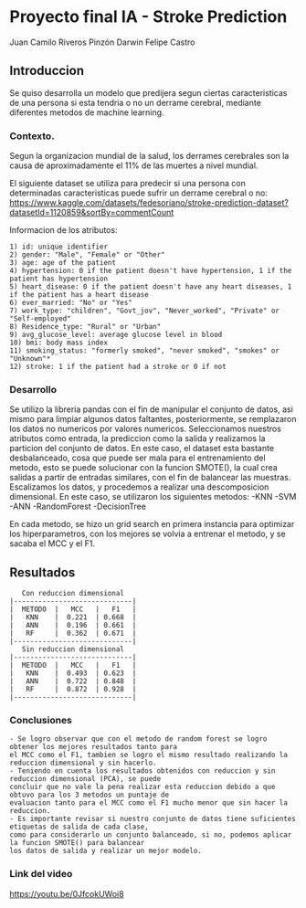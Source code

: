 # Proyecto final IA - Stroke Prediction 

Juan Camilo Riveros Pinzón
Darwin Felipe Castro

## Introduccion

Se quiso desarrolla un modelo que predijera segun ciertas caracteristicas de una persona si esta tendria o no un derrame cerebral, mediante diferentes metodos de machine learning.
### Contexto.

Segun la organizacion mundial de la salud, los derrames cerebrales son la causa de aproximadamente el 11% de las muertes a nivel mundial. 

El siguiente dataset se utiliza para predecir si una persona con determinadas caracteristicas puede sufrir un derrame cerebral o no: https://www.kaggle.com/datasets/fedesoriano/stroke-prediction-dataset?datasetId=1120859&sortBy=commentCount

Informacion de los atributos:
```
1) id: unique identifier
2) gender: "Male", "Female" or "Other"
3) age: age of the patient
4) hypertension: 0 if the patient doesn't have hypertension, 1 if the patient has hypertension
5) heart_disease: 0 if the patient doesn't have any heart diseases, 1 if the patient has a heart disease
6) ever_married: "No" or "Yes"
7) work_type: "children", "Govt_jov", "Never_worked", "Private" or "Self-employed"
8) Residence_type: "Rural" or "Urban"
9) avg_glucose_level: average glucose level in blood
10) bmi: body mass index
11) smoking_status: "formerly smoked", "never smoked", "smokes" or "Unknown"*
12) stroke: 1 if the patient had a stroke or 0 if not

```
### Desarrollo

Se utilizo la libreria pandas con el fin de manipular el conjunto de datos, asi mismo para limpiar algunos datos faltantes, posteriormente, se remplazaron los datos no numericos por valores numericos. Seleccionamos nuestros atributos como entrada, la prediccion como la salida y realizamos la particion del conjunto de datos. 
En este caso, el dataset esta bastante desbalanceado, cosa que puede ser mala para el entrenamiento del metodo, esto se puede solucionar con la funcion SMOTE(), la cual crea salidas a partir de entradas similares, con el fin de balancear las muestras.
Escalizamos los datos, y procedemos a realizar una descomposicion dimensional.
En este caso, se utilizaron los siguientes metodos:
-KNN
-SVM
-ANN
-RandomForest
-DecisionTree

En cada metodo, se hizo un grid search en primera instancia para optimizar los hiperparametros, con los mejores se volvia a entrenar el metodo, y se sacaba el MCC  y el F1.

## Resultados
```
   Con reduccion dimensional              
|-----------------------------|
|  METODO  |   MCC   |   F1   |
|   KNN    |  0.221  | 0.668  |
|   ANN    |  0.196  | 0.661  |
|   RF     |  0.362  | 0.671  |
|-----------------------------|
   Sin reduccion dimensional
|-----------------------------|
|  METODO  |   MCC   |   F1   |
|   KNN    |  0.493  | 0.623  |
|   ANN    |  0.722  | 0.848  |
|   RF     |  0.872  | 0.928  |
|-----------------------------|

```
### Conclusiones

```
- Se logro observar que con el metodo de random forest se logro obtener los mejores resultados tanto para 
el MCC como el F1, tambien se logro el mismo resultado realizando la reduccion dimensional y sin hacerlo.
- Teniendo en cuenta los resultados obtenidos con reduccion y sin reduccion dimensional (PCA), se puede 
concluir que no vale la pena realizar esta reduccion debido a que obtuvo para los 3 metodos un puntaje de 
evaluacion tanto para el MCC como el F1 mucho menor que sin hacer la reduccion.
- Es importante revisar si nuestro conjunto de datos tiene suficientes etiquetas de salida de cada clase, 
como para considerarlo un conjunto balanceado, si no, podemos aplicar la funcion SMOTE() para balancear 
los datos de salida y realizar un mejor modelo.
```
### Link del video
https://youtu.be/0JfcokUWoi8
